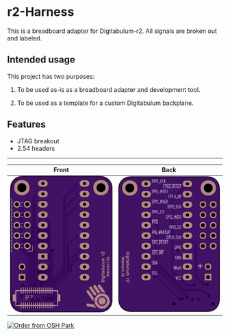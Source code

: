 # r2-Harness

This is a breadboard adapter for Digitabulum-r2. All signals are broken out and labeled.

## Intended usage

This project has two purposes:

 1) To be used as-is as a breadboard adapter and development tool.

 2) To be used as a template for a custom Digitabulum backplane.


## Features
* JTAG breakout
* 2.54 headers

------------------------

Front | Back
:-------:|:------:
![Front](osh-render-front.png) | ![Back](osh-render-back.png)


[<img src="https://oshpark.com/assets/badge-5b7ec47045b78aef6eb9d83b3bac6b1920de805e9a0c227658eac6e19a045b9c.png" alt="Order from OSH Park">](https://oshpark.com/shared_projects/BhORWpqi)
